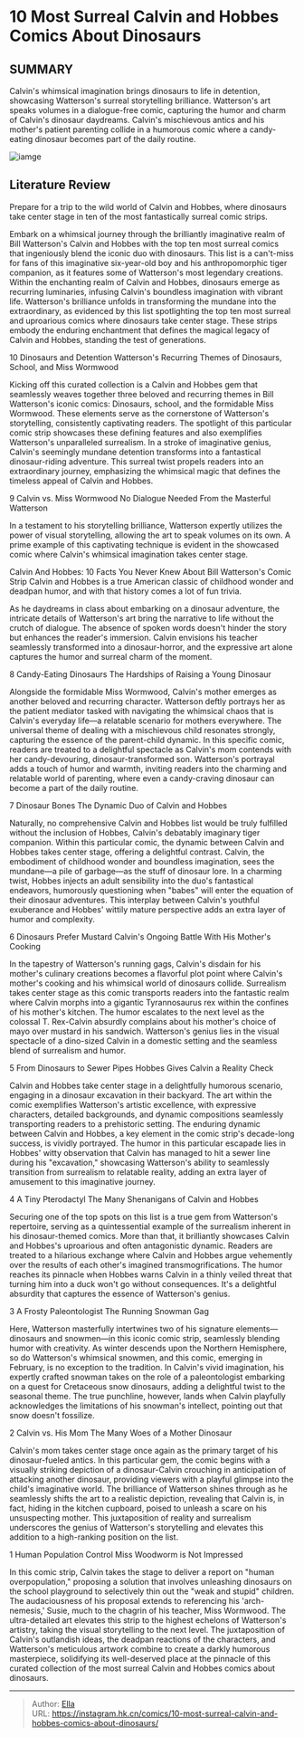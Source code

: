 # 10 Most Surreal Calvin and Hobbes Comics About Dinosaurs


## SUMMARY 


 Calvin&#39;s whimsical imagination brings dinosaurs to life in detention, showcasing Watterson&#39;s surreal storytelling brilliance. 
 Watterson&#39;s art speaks volumes in a dialogue-free comic, capturing the humor and charm of Calvin&#39;s dinosaur daydreams. 
 Calvin&#39;s mischievous antics and his mother&#39;s patient parenting collide in a humorous comic where a candy-eating dinosaur becomes part of the daily routine. 

![iamge](https://static1.srcdn.com/wordpress/wp-content/uploads/2023/06/calvin-and-hobbes-with-dinosaur.jpg)

## Literature Review

Prepare for a trip to the wild world of Calvin and Hobbes, where dinosaurs take center stage in ten of the most fantastically surreal comic strips.




Embark on a whimsical journey through the brilliantly imaginative realm of Bill Watterson&#39;s Calvin and Hobbes with the top ten most surreal comics that ingeniously blend the iconic duo with dinosaurs. This list is a can&#39;t-miss for fans of this imaginative six-year-old boy and his anthropomorphic tiger companion, as it features some of Watterson&#39;s most legendary creations.
Within the enchanting realm of Calvin and Hobbes, dinosaurs emerge as recurring luminaries, infusing Calvin&#39;s boundless imagination with vibrant life. Watterson&#39;s brilliance unfolds in transforming the mundane into the extraordinary, as evidenced by this list spotlighting the top ten most surreal and uproarious comics where dinosaurs take center stage. These strips embody the enduring enchantment that defines the magical legacy of Calvin and Hobbes, standing the test of generations.









 








 10  Dinosaurs and Detention 
Watterson&#39;s Recurring Themes of Dinosaurs, School, and Miss Wormwood
        

Kicking off this curated collection is a Calvin and Hobbes gem that seamlessly weaves together three beloved and recurring themes in Bill Watterson&#39;s iconic comics: Dinosaurs, school, and the formidable Miss Wormwood. These elements serve as the cornerstone of Watterson&#39;s storytelling, consistently captivating readers.
The spotlight of this particular comic strip showcases these defining features and also exemplifies Watterson&#39;s unparalleled surrealism. In a stroke of imaginative genius, Calvin&#39;s seemingly mundane detention transforms into a fantastical dinosaur-riding adventure. This surreal twist propels readers into an extraordinary journey, emphasizing the whimsical magic that defines the timeless appeal of Calvin and Hobbes.





 9  Calvin vs. Miss Wormwood 
No Dialogue Needed From the Masterful Watterson
        

In a testament to his storytelling brilliance, Watterson expertly utilizes the power of visual storytelling, allowing the art to speak volumes on its own. A prime example of this captivating technique is evident in the showcased comic where Calvin&#39;s whimsical imagination takes center stage.
            
 
 Calvin And Hobbes: 10 Facts You Never Knew About Bill Watterson&#39;s Comic Strip 
Calvin and Hobbes is a true American classic of childhood wonder and deadpan humor, and with that history comes a lot of fun trivia.



As he daydreams in class about embarking on a dinosaur adventure, the intricate details of Watterson&#39;s art bring the narrative to life without the crutch of dialogue. The absence of spoken words doesn&#39;t hinder the story but enhances the reader&#39;s immersion. Calvin envisions his teacher seamlessly transformed into a dinosaur-horror, and the expressive art alone captures the humor and surreal charm of the moment.





 8  Candy-Eating Dinosaurs 
The Hardships of Raising a Young Dinosaur
        

Alongside the formidable Miss Wormwood, Calvin&#39;s mother emerges as another beloved and recurring character. Watterson deftly portrays her as the patient mediator tasked with navigating the whimsical chaos that is Calvin&#39;s everyday life—a relatable scenario for mothers everywhere. The universal theme of dealing with a mischievous child resonates strongly, capturing the essence of the parent-child dynamic.
In this specific comic, readers are treated to a delightful spectacle as Calvin&#39;s mom contends with her candy-devouring, dinosaur-transformed son. Watterson&#39;s portrayal adds a touch of humor and warmth, inviting readers into the charming and relatable world of parenting, where even a candy-craving dinosaur can become a part of the daily routine.





 7  Dinosaur Bones 
The Dynamic Duo of Calvin and Hobbes


 







Naturally, no comprehensive Calvin and Hobbes list would be truly fulfilled without the inclusion of Hobbes, Calvin&#39;s debatably imaginary tiger companion. Within this particular comic, the dynamic between Calvin and Hobbes takes center stage, offering a delightful contrast. Calvin, the embodiment of childhood wonder and boundless imagination, sees the mundane—a pile of garbage—as the stuff of dinosaur lore.
In a charming twist, Hobbes injects an adult sensibility into the duo&#39;s fantastical endeavors, humorously questioning when &#34;babes&#34; will enter the equation of their dinosaur adventures. This interplay between Calvin&#39;s youthful exuberance and Hobbes&#39; wittily mature perspective adds an extra layer of humor and complexity.





 6  Dinosaurs Prefer Mustard 
Calvin&#39;s Ongoing Battle With His Mother&#39;s Cooking
        

In the tapestry of Watterson&#39;s running gags, Calvin&#39;s disdain for his mother&#39;s culinary creations becomes a flavorful plot point where Calvin&#39;s mother&#39;s cooking and his whimsical world of dinosaurs collide. Surrealism takes center stage as this comic transports readers into the fantastic realm where Calvin morphs into a gigantic Tyrannosaurus rex within the confines of his mother&#39;s kitchen.
The humor escalates to the next level as the colossal T. Rex-Calvin absurdly complains about his mother&#39;s choice of mayo over mustard in his sandwich. Watterson&#39;s genius lies in the visual spectacle of a dino-sized Calvin in a domestic setting and the seamless blend of surrealism and humor.





 5  From Dinosaurs to Sewer Pipes 
Hobbes Gives Calvin a Reality Check
        

Calvin and Hobbes take center stage in a delightfully humorous scenario, engaging in a dinosaur excavation in their backyard. The art within the comic exemplifies Watterson&#39;s artistic excellence, with expressive characters, detailed backgrounds, and dynamic compositions seamlessly transporting readers to a prehistoric setting.
The enduring dynamic between Calvin and Hobbes, a key element in the comic strip&#39;s decade-long success, is vividly portrayed. The humor in this particular escapade lies in Hobbes&#39; witty observation that Calvin has managed to hit a sewer line during his &#34;excavation,&#34; showcasing Watterson&#39;s ability to seamlessly transition from surrealism to relatable reality, adding an extra layer of amusement to this imaginative journey.





 4  A Tiny Pterodactyl 
The Many Shenanigans of Calvin and Hobbes


 







Securing one of the top spots on this list is a true gem from Watterson&#39;s repertoire, serving as a quintessential example of the surrealism inherent in his dinosaur-themed comics. More than that, it brilliantly showcases Calvin and Hobbes&#39;s uproarious and often antagonistic dynamic.
Readers are treated to a hilarious exchange where Calvin and Hobbes argue vehemently over the results of each other&#39;s imagined transmogrifications. The humor reaches its pinnacle when Hobbes warns Calvin in a thinly veiled threat that turning him into a duck won&#39;t go without consequences. It&#39;s a delightful absurdity that captures the essence of Watterson&#39;s genius.





 3  A Frosty Paleontologist 
The Running Snowman Gag
        

Here, Watterson masterfully intertwines two of his signature elements—dinosaurs and snowmen—in this iconic comic strip, seamlessly blending humor with creativity. As winter descends upon the Northern Hemisphere, so do Watterson&#39;s whimsical snowmen, and this comic, emerging in February, is no exception to the tradition.
In Calvin&#39;s vivid imagination, his expertly crafted snowman takes on the role of a paleontologist embarking on a quest for Cretaceous snow dinosaurs, adding a delightful twist to the seasonal theme. The true punchline, however, lands when Calvin playfully acknowledges the limitations of his snowman&#39;s intellect, pointing out that snow doesn&#39;t fossilize.





 2  Calvin vs. His Mom 
The Many Woes of a Mother Dinosaur
        

Calvin&#39;s mom takes center stage once again as the primary target of his dinosaur-fueled antics. In this particular gem, the comic begins with a visually striking depiction of a dinosaur-Calvin crouching in anticipation of attacking another dinosaur, providing viewers with a playful glimpse into the child&#39;s imaginative world.
The brilliance of Watterson shines through as he seamlessly shifts the art to a realistic depiction, revealing that Calvin is, in fact, hiding in the kitchen cupboard, poised to unleash a scare on his unsuspecting mother. This juxtaposition of reality and surrealism underscores the genius of Watterson&#39;s storytelling and elevates this addition to a high-ranking position on the list.





 1  Human Population Control 
Miss Woodworm is Not Impressed
        

In this comic strip, Calvin takes the stage to deliver a report on &#34;human overpopulation,&#34; proposing a solution that involves unleashing dinosaurs on the school playground to selectively thin out the &#34;weak and stupid&#34; children. The audaciousness of his proposal extends to referencing his &#39;arch-nemesis,&#39; Susie, much to the chagrin of his teacher, Miss Wormwood.
The ultra-detailed art elevates this strip to the highest echelons of Watterson&#39;s artistry, taking the visual storytelling to the next level. The juxtaposition of Calvin&#39;s outlandish ideas, the deadpan reactions of the characters, and Watterson&#39;s meticulous artwork combine to create a darkly humorous masterpiece, solidifying its well-deserved place at the pinnacle of this curated collection of the most surreal Calvin and Hobbes comics about dinosaurs.

---

> Author: [Ella](https://instagram.hk.cn/)  
> URL: https://instagram.hk.cn/comics/10-most-surreal-calvin-and-hobbes-comics-about-dinosaurs/  

